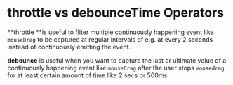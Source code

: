 # throttle vs debounceTime Operators

**throttle **is useful to filter multiple continuously happening event like `mouseDrag` to be captured at regular intervals of e.g. at every 2 seconds instead of continuously emitting the event.



**debounce** is useful when you want to capture the last or ultimate value of a continuously happening event like `mouseDrag` after the user stops `mousedrag` for at least certain amount of time like 2 secs or 500ms.
 

